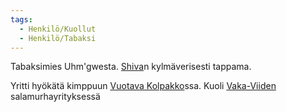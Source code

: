 ```yaml
---
tags:
  - Henkilö/Kuollut
  - Henkilö/Tabaksi
---
```

Tabaksimies Uhm'gwesta. [Shiva](Shiva.md)n kylmäverisesti tappama.

Yritti hyökätä kimppuun [Vuotava Kolpakko](Vuotava%20Kolpakko.md)ssa. Kuoli [Vaka-Viiden](Vaka-Viisi.md) salamurhayrityksessä



